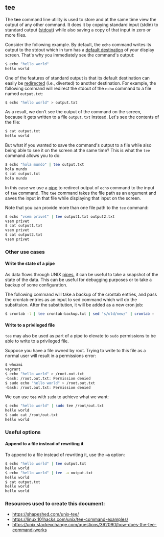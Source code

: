 ## tee

The **tee** command line utility is used to store and at the same time view the output of any other command. It does it by copying standard input (stdin) to standard output ([stdout](http://www.linfo.org/standard_output.html)) while also saving a copy of that input in zero or more files.

Consider the following example. By default, the `echo` command writes its output to the stdout which in turn has a [default destination](http://www.linfo.org/standard_output.html) of your display screen. That's why you immediately see the command's output:

```bash
$ echo "hello world"
hello world
```

One of the features of standard output is that its default destination can easily be [redirected](io-redirection.md) (i.e., diverted) to another destination. For example, the following command will redirect the stdout of the `echo` command to a file named `output.txt`:

```bash
$ echo "hello world" > output.txt
```

As a result, we don't see the output of the command on the screen, because it gets written to a file `output.txt` instead. Let's see the contents of the file:

```bash
$ cat output.txt
hello world
```

But what if you wanted to save the command's output to a file while also being able to see it on the screen at the same time? This is what the `tee` command allows you to do:

```bash
$ echo "hola mundo" | tee output.txt
hola mundo
$ cat output.txt
hola mundo
```

In this case we use a [pipe](pipe.md) to redirect output of `echo` command to the input of `tee` command. The `tee` command takes the file path as an argument and saves the input in that file while displaying that input on the screen.

Note that you can provide more than one file path to the `tee` command:

```bash
$ echo "vsem privet" | tee output1.txt output2.txt
vsem privet
$ cat output1.txt
vsem privet
$ cat output2.txt
vsem privet
```

### Other use cases

#### Write the state of a pipe

As data flows through UNIX [pipes](pipe.md), it can be useful to take a snapshot of the state of the data. This can be useful for debugging purposes or to take a backup of some configuration.

The following command will take a backup of the crontab entries, and pass the crontab entries as an input to sed command which will do the substituion. After the substitution, it will be added as a new cron job:

```bash
$ crontab -l | tee crontab-backup.txt | sed 's/old/new/' | crontab –
```

#### Write to a privileged file

`tee` may also be used as part of a pipe to elevate to `sudo` permissions to be able to write to a privileged file.

Suppose you have a file owned by root. Trying to write to this file as a normal user will result in a permissions error:

```bash
$ whoami
vagrant
$ echo "hello world" > /root.out.txt
-bash: /root.out.txt: Permission denied
$ sudo echo "hello world" > /root.out.txt
-bash: /root.out.txt: Permission denied
```

We can use `tee` with `sudo` to achieve what we want:

```bash
$ echo "hello world" | sudo tee /root/out.txt
hello world
$ sudo cat /root/out.txt
hello world
```

### Useful options

#### Append to a file instead of rewriting it

To append to a file instead of rewriting it, use the **-a** option:

```bash
$ echo "hello world" | tee output.txt
hello world
$ echo "hello world" | tee -a output.txt
hello world
$ cat output.txt
hello world
hello world
```

### Resources used to create this document:

* https://shapeshed.com/unix-tee/
* https://linux.101hacks.com/unix/tee-command-examples/
* https://unix.stackexchange.com/questions/362090/how-does-the-tee-command-works
